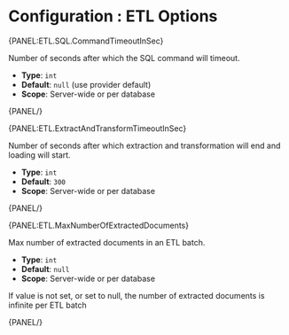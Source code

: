 # Configuration : ETL Options

{PANEL:ETL.SQL.CommandTimeoutInSec}

Number of seconds after which the SQL command will timeout.

- **Type**: `int`
- **Default**: `null` (use provider default)
- **Scope**: Server-wide or per database

{PANEL/}

{PANEL:ETL.ExtractAndTransformTimeoutInSec}

Number of seconds after which extraction and transformation will end and loading will start.

- **Type**: `int`
- **Default**: `300`
- **Scope**: Server-wide or per database

{PANEL/}

{PANEL:ETL.MaxNumberOfExtractedDocuments}

Max number of extracted documents in an ETL batch.

- **Type**: `int`
- **Default**: `null`
- **Scope**: Server-wide or per database

If value is not set, or set to null, the number of extracted documents is infinite per ETL batch 

{PANEL/}
